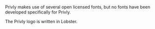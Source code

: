 Privly makes use of several open licensed fonts, but no fonts have been developed specifically for Privly.

The Privly logo is written in Lobster.
